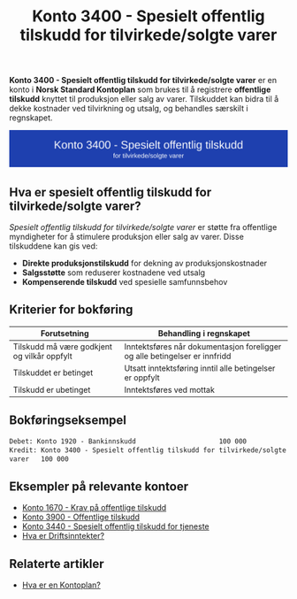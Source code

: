 ﻿---
title: "Konto 3400 - Spesielt offentlig tilskudd for tilvirkede/solgte varer"
seoTitle: "3400-spesielt-offentlig-tilskudd-for-tilv-solgte-varer"
meta_description: '**Konto 3400 - Spesielt offentlig tilskudd for tilvirkede/solgte varer** er en konto i **Norsk Standard Kontoplan** som brukes til å registrere **offentlige ti...'
slug: 3400-spesielt-offentlig-tilskudd-for-tilv-solgte-varer
type: blog
layout: pages/single
---

**Konto 3400 - Spesielt offentlig tilskudd for tilvirkede/solgte varer** er en konto i **Norsk Standard Kontoplan** som brukes til å registrere **offentlige tilskudd** knyttet til produksjon eller salg av varer. Tilskuddet kan bidra til å dekke kostnader ved tilvirkning og utsalg, og behandles særskilt i regnskapet.

![Illustrasjon av konto 3400 Spesielt offentlig tilskudd for tilvirkede/solgte varer](3400-spesielt-offentlig-tilskudd-for-tilv-solgte-varer-image.svg)

## Hva er spesielt offentlig tilskudd for tilvirkede/solgte varer?

*Spesielt offentlig tilskudd for tilvirkede/solgte varer* er støtte fra offentlige myndigheter for å stimulere produksjon eller salg av varer. Disse tilskuddene kan gis ved:

* **Direkte produksjonstilskudd** for dekning av produksjonskostnader
* **Salgsstøtte** som reduserer kostnadene ved utsalg
* **Kompenserende tilskudd** ved spesielle samfunnsbehov

## Kriterier for bokføring

| Forutsetning                                | Behandling i regnskapet                                                                   |
|---------------------------------------------|-------------------------------------------------------------------------------------------|
| Tilskudd må være godkjent og vilkår oppfylt | Inntektsføres når dokumentasjon foreligger og alle betingelser er innfridd                 |
| Tilskuddet er betinget                       | Utsatt inntektsføring inntil alle betingelser er oppfylt                                   |
| Tilskudd er ubetinget                       | Inntektsføres ved mottak                                                                  |

## Bokføringseksempel

```plaintext
Debet: Konto 1920 - Bankinnskudd                     100 000
Kredit: Konto 3400 - Spesielt offentlig tilskudd for tilvirkede/solgte varer   100 000
```

## Eksempler på relevante kontoer

* [Konto 1670 - Krav på offentlige tilskudd](/blogs/kontoplan/1670-krav-pa-offentlige-tilskudd "Konto 1670 - Krav på offentlige tilskudd")
* [Konto 3900 - Offentlige tilskudd](/blogs/kontoplan/3900-offentlige-tilskudd "Konto 3900 - Offentlige tilskudd")
* [Konto 3440 - Spesielt offentlig tilskudd for tjeneste](/blogs/kontoplan/3440-spesielt-offentlig-tilskudd-for-tjeneste "Konto 3440 - Spesielt offentlig tilskudd for tjeneste")
* [Hva er Driftsinntekter?](/blogs/regnskap/hva-er-driftsinntekter "Hva er Driftsinntekter? Komplett Guide til Driftsinntekter i Regnskap")

## Relaterte artikler

* [Hva er en Kontoplan?](/blogs/regnskap/hva-er-kontoplan "Hva er en Kontoplan? Komplett Guide til Kontoplaner i Norsk Regnskap")






